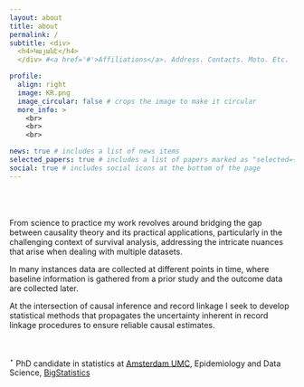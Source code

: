 ```yaml
---
layout: about
title: about
permalink: /
subtitle: <div>
  <h4>Կայանէ</h4>
  </div> #<a href='#'>Affiliations</a>. Address. Contacts. Moto. Etc.

profile:
  align: right
  image: KR.png
  image_circular: false # crops the image to make it circular
  more_info: >
    <br>
    <br>
    <br>

news: true # includes a list of news items
selected_papers: true # includes a list of papers marked as "selected={true}"
social: true # includes social icons at the bottom of the page
---
```


<br>
<br>
<br>
From science to practice my work revolves around bridging the gap between causality theory and its practical applications, particularly in the challenging context of survival analysis, addressing the intricate nuances that arise when dealing with multiple datasets.

In many instances data are collected at different points in time, where baseline information is gathered from a prior study and the outcome data are collected later.

At the intersection of causal inference and record linkage I seek to develop statistical methods that propagates the uncertainty inherent in record linkage procedures to ensure reliable causal estimates.
<br>
<br>
<br>

$^{\star}$ PhD candidate in statistics at [Amsterdam UMC](https://www.amc.nl/web/home.htm), Epidemiology and Data Science, [BigStatistics](https://www.bigstatistics.nl/)
